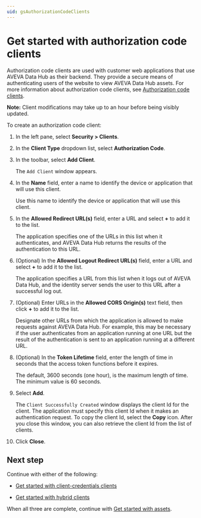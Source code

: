 ```yaml
---
uid: gsAuthorizationCodeClients
---
```


# Get started with authorization code clients

Authorization code clients are used with customer web applications that use AVEVA Data Hub as their backend. They provide a secure means of authenticating users of the website to view AVEVA Data Hub assets. For more information about authorization code clients, see [Authorization code clients](xref:ccClients#authorization-code-client).

**Note:** Client modifications may take up to an hour before being visibly updated.

To create an authorization code client:

1. In the left pane, select **Security > Clients**.

1. In the **Client Type** dropdown list, select **Authorization Code**.

1. In the toolbar, select **Add Client**.

   The `Add Client` window appears.

1. In the **Name** field, enter a name to identify the device or application that will use this client. 

   Use this name to identify the device or application that will use this client.

1. In the **Allowed Redirect URL(s)** field, enter a URL and select  **+**  to add it to the list. 

   The application specifies one of the URLs in this list when it authenticates, and AVEVA Data Hub returns the results of the authentication to this URL.

1. (Optional) In the **Allowed Logout Redirect URL(s)** field, enter a URL and select **+**  to add it to the list. 
   
   The application specifies a URL from this list when it logs out of AVEVA Data Hub, and the identity server sends the user to this URL after a successful log out.
   
1. (Optional) Enter URLs in the **Allowed CORS Origin(s)** text field, then click **+** to add it to the list. <!--VTT, 12/13/21: New step added since it was missing. Requested by N. Parakh & A. Woodall.-->
   
   Designate other URLs from which the application is allowed to make requests against AVEVA Data Hub. For example, this may be necessary if the user authenticates from an application running at one URL but the result of the authentication is sent to an application running at a different URL.

1. (Optional) In the **Token Lifetime** field, enter the length of time in seconds that the access token functions before it expires. 

   The default, 3600 seconds (one hour), is the maximum length of time. The minimum value is 60 seconds.

1. Select **Add**.  

   The `Client Successfully Created` window displays the client Id for the client. The application must specify this client Id when it makes an authentication request. To copy the client Id, select the **Copy** icon. After you close this window, you can also retrieve the client Id from the list of clients.

1. Click **Close**.

## Next step

Continue with either of the following:

- [Get started with client-credentials clients](xref:gsClientCredentialsClients) 

- [Get started with hybrid clients](xref:gsHybridClients)

When all three are complete, continue with [Get started with assets](xref:gsAssets).
